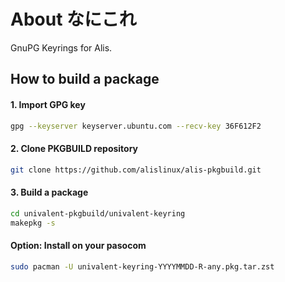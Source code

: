 # About なにこれ
GnuPG Keyrings for Alis.

## How to build a package

#### 1. Import GPG key
```bash
gpg --keyserver keyserver.ubuntu.com --recv-key 36F612F2
```

#### 2. Clone PKGBUILD repository
```bash
git clone https://github.com/alislinux/alis-pkgbuild.git
```

#### 3. Build a package
```bash
cd univalent-pkgbuild/univalent-keyring
makepkg -s
```

#### Option: Install on your pasocom
```bash
sudo pacman -U univalent-keyring-YYYYMMDD-R-any.pkg.tar.zst
```
